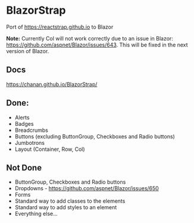 # BlazorStrap

Port of https://reactstrap.github.io to Blazor

**Note:** Currently Col will not work correctly due to an issue in Blazor: https://github.com/aspnet/Blazor/issues/643. This will be fixed in the next version of Blazor.

## Docs
https://chanan.github.io/BlazorStrap/

## Done:
 * Alerts
 * Badges
 * Breadcrumbs
 * Buttons (excluding ButtonGroup, Checkboxes and Radio buttons)
 * Jumbotrons
 * Layout (Container, Row, Col)

## Not Done

* ButtonGroup, Checkboxes and Radio buttons
* Dropdowns - https://github.com/aspnet/Blazor/issues/650
* Forms
* Standard way to add classes to the elements
* Standard way to add styles to an element
* Everything else...